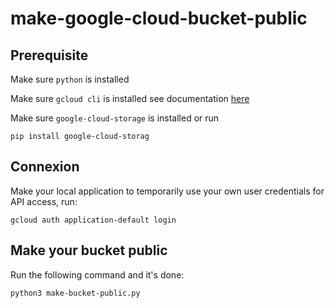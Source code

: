 # make-google-cloud-bucket-public

## Prerequisite

Make sure `python` is installed

Make sure `gcloud cli` is installed
see documentation [here](https://cloud.google.com/sdk/docs/install?hl=fr)

Make sure `google-cloud-storage` is installed or run

```
pip install google-cloud-storag
```

## Connexion

Make your local application to temporarily use your own user credentials for API access, run:

```
gcloud auth application-default login
```

## Make your bucket public

Run the following command and it's done:

```
python3 make-bucket-public.py
```
